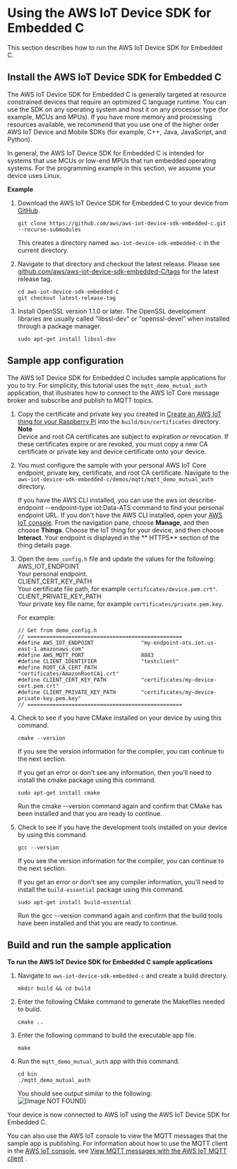 # Using the AWS IoT Device SDK for Embedded C<a name="iot-embedded-c-sdk"></a>

This section describes how to run the AWS IoT Device SDK for Embedded C\.

## Install the AWS IoT Device SDK for Embedded C<a name="install-embedded-c-sdk"></a>

The AWS IoT Device SDK for Embedded C is generally targeted at resource constrained devices that require an optimized C language runtime\. You can use the SDK on any operating system and host it on any processor type \(for example, MCUs and MPUs\)\. If you have more memory and processing resources available, we recommend that you use one of the higher order AWS IoT Device and Mobile SDKs \(for example, C\+\+, Java, JavaScript, and Python\)\.

In general, the AWS IoT Device SDK for Embedded C is intended for systems that use MCUs or low\-end MPUs that run embedded operating systems\. For the programming example in this section, we  assume your device uses Linux\.

**Example**  

1. Download the AWS IoT Device SDK for Embedded C to your device from [GitHub](https://github.com/aws/aws-iot-device-sdk-embedded-C)\.

   ```
   git clone https://github.com/aws/aws-iot-device-sdk-embedded-c.git --recurse-submodules
   ```

   This creates a directory named `aws-iot-device-sdk-embedded-c` in the current directory\.

1. Navigate to that directory and checkout the latest release\. Please see [ github\.com/aws/aws\-iot\-device\-sdk\-embedded\-C/tags](https://github.com/aws/aws-iot-device-sdk-embedded-C/tags) for the latest release tag\.

   ```
   cd aws-iot-device-sdk-embedded-C
   git checkout latest-release-tag
   ```

1. Install OpenSSL version 1\.1\.0 or later\. The OpenSSL development libraries are usually called "libssl\-dev" or "openssl\-devel" when installed through a package manager\.

   ```
   sudo apt-get install libssl-dev
   ```

## Sample app configuration<a name="iot-c-sdk-app-config"></a>

The AWS IoT Device SDK for Embedded C includes sample applications for you to try\. For simplicity, this tutorial uses the `mqtt_demo_mutual_auth` application, that illustrates how to connect to the AWS IoT Core message broker and subscribe and publish to MQTT topics\.

1. Copy the certificate and private key you created in [Create an AWS IoT thing for your Raspberry Pi](sdk-tutorials.md#iot-sdk-create-thing) into the `build/bin/certificates` directory\.
**Note**  
Device and root CA certificates are subject to expiration or revocation\. If these certificates expire or are revoked, you must copy a new CA certificate or private key and device certificate onto your device\.

1. You must configure the sample with your personal AWS IoT Core endpoint, private key, certificate, and root CA certificate\. Navigate to the `aws-iot-device-sdk-embedded-c/demos/mqtt/mqtt_demo_mutual_auth` directory\.

   If you have the AWS CLI installed, you can use the aws iot describe\-endpoint \-\-endpoint\-type iot:Data\-ATS command to find your personal endpoint URL\. If you don't have the AWS CLI installed, open your [AWS IoT console](https://console.aws.amazon.com/iot/home)\. From the navigation pane, choose **Manage**, and then choose **Things**\. Choose the IoT thing for your device, and then choose **Interact**\. Your endpoint is displayed in the ** HTTPS** section of the thing details page\.

1. Open the `demo_config.h` file and update the values for the following:  
AWS\_IOT\_ENDPOINT  
Your personal endpoint\.  
CLIENT\_CERT\_KEY\_PATH  
Your certificate file path, for example `certificates/device.pem.crt"`\.  
CLIENT\_PRIVATE\_KEY\_PATH  
Your private key file name, for example `certificates/private.pem.key`\.

   For example:

   ```
   // Get from demo_config.h
   // =================================================
   #define AWS_IOT_ENDPOINT               "my-endpoint-ats.iot.us-east-1.amazonaws.com"
   #define AWS_MQTT_PORT                  8883
   #define CLIENT_IDENTIFIER              "testclient"
   #define ROOT_CA_CERT_PATH              "certificates/AmazonRootCA1.crt"
   #define CLIENT_CERT_KEY_PATH           "certificates/my-device-cert.pem.crt"
   #define CLIENT_PRIVATE_KEY_PATH        "certificates/my-device-private-key.pem.key"
   // =================================================
   ```

1. Check to see if you have CMake installed on your device by using this command\.

   ```
   cmake --version
   ```

   If you see the version information for the compiler, you can continue to the next section\.

   If you get an error or don't see any information, then you'll need to install the cmake package using this command\.

   ```
   sudo apt-get install cmake
   ```

   Run the cmake \-\-version command again and confirm that CMake has been installed and that you are ready to continue\.

1. Check to see if you have the development tools installed on your device by using this command\.

   ```
   gcc --version
   ```

   If you see the version information for the compiler, you can continue to the next section\.

   If you get an error or don't see any compiler information, you'll need to install the `build-essential` package using this command\.

   ```
   sudo apt-get install build-essential
   ```

   Run the gcc \-\-version command again and confirm that the build tools have been installed and that you are ready to continue\.

## Build and run the sample application<a name="iot-c-sdk-app-run"></a>

**To run the AWS IoT Device SDK for Embedded C sample applications**

1. Navigate to `aws-iot-device-sdk-embedded-c` and create a build directory\.

   ```
   mkdir build && cd build
   ```

1. Enter the following CMake command to generate the Makefiles needed to build\.

   ```
   cmake ..  
   ```

1. Enter the following command to build the executable app file\.

   ```
   make
   ```

1. Run the `mqtt_demo_mutual_auth` app with this command\.

   ```
   cd bin
   ./mqtt_demo_mutual_auth
   ```

   You should see output similar to the following:   
![\[Image NOT FOUND\]](http://docs.aws.amazon.com/iot/latest/developerguide/images/successful-run2.png)

Your device is now connected to AWS IoT using the AWS IoT Device SDK for Embedded C\.

You can also use the AWS IoT console to view the MQTT messages that the sample app is publishing\. For information about how to use the MQTT client in the [AWS IoT console](https://console.aws.amazon.com/iot/home), see [View MQTT messages with the AWS IoT MQTT client](view-mqtt-messages.md) \.